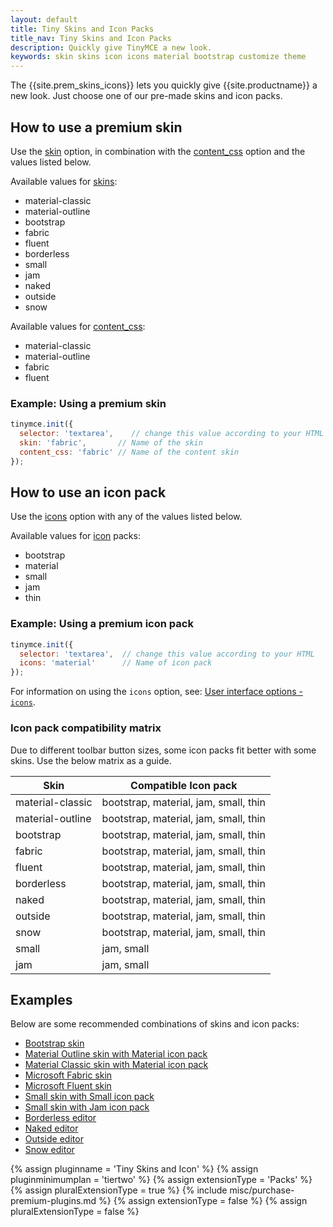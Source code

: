```yaml
---
layout: default
title: Tiny Skins and Icon Packs
title_nav: Tiny Skins and Icon Packs
description: Quickly give TinyMCE a new look.
keywords: skin skins icon icons material bootstrap customize theme
---
```


The {{site.prem_skins_icons}} lets you quickly give {{site.productname}} a new look. Just choose one of our pre-made skins and icon packs.

## How to use a premium skin

Use the [skin]({{site.baseurl}}/interface/editor-appearance/editor-skin/#skin) option, in combination with the [content_css]({{site.baseurl}}/content/add-css-options/#content_css) option and the values listed below.

Available values for [skins]({{site.baseurl}}/interface/editor-appearance/editor-skin/#skin):

- material-classic
- material-outline
- bootstrap
- fabric
- fluent
- borderless
- small
- jam
- naked
- outside
- snow

Available values for [content_css]({{site.baseurl}}/content/add-css-options/#content_css):

- material-classic
- material-outline
- fabric
- fluent

### Example: Using a premium skin

```js
tinymce.init({
  selector: 'textarea',    // change this value according to your HTML
  skin: 'fabric',       // Name of the skin
  content_css: 'fabric' // Name of the content skin
});
```

## How to use an icon pack

Use the [icons]({{site.baseurl}}/interface/editor-appearance/editor-icons/#icons) option with any of the values listed below.

Available values for [icon]({{site.baseurl}}/interface/editor-appearance/editor-icons/#icons) packs:

- bootstrap
- material
- small
- jam
- thin

### Example: Using a premium icon pack

```js
tinymce.init({
  selector: 'textarea',  // change this value according to your HTML
  icons: 'material'      // Name of icon pack
});
```

For information on using the `icons` option, see: [User interface options - `icons`]({{site.baseurl}}/interface/editor-appearance/editor-icons/#icons).

### Icon pack compatibility matrix

Due to different toolbar button sizes, some icon packs fit better with some skins. Use the below matrix as a guide.

| Skin | Compatible Icon pack |
| --- | --- |
| material-classic | bootstrap, material, jam, small, thin |
| material-outline | bootstrap, material, jam, small, thin |
| bootstrap | bootstrap, material, jam, small, thin |
| fabric | bootstrap, material, jam, small, thin |
| fluent | bootstrap, material, jam, small, thin |
| borderless | bootstrap, material, jam, small, thin |
| naked | bootstrap, material, jam, small, thin |
| outside | bootstrap, material, jam, small, thin |
| snow | bootstrap, material, jam, small, thin |
| small | jam, small |
| jam | jam, small |

## Examples

Below are some recommended combinations of skins and icon packs:

* [Bootstrap skin]({{site.baseurl}}/demos/premium-skins-and-icons/bootstrap-demo/)
* [Material Outline skin with Material icon pack]({{site.baseurl}}/demos/premium-skins-and-icons/material-outline-demo/)
* [Material Classic skin with Material icon pack]({{site.baseurl}}/demos/premium-skins-and-icons/material-classic-demo/)
* [Microsoft Fabric skin]({{site.baseurl}}/demos/premium-skins-and-icons/fabric-demo/)
* [Microsoft Fluent skin]({{site.baseurl}}/demos/premium-skins-and-icons/fluent-demo/)
* [Small skin with Small icon pack]({{site.baseurl}}/demos/premium-skins-and-icons/small-demo/)
* [Small skin with Jam icon pack]({{site.baseurl}}/demos/premium-skins-and-icons/jam-demo/)
* [Borderless editor]({{site.baseurl}}/demos/premium-skins-and-icons/borderless-demo/)
* [Naked editor]({{site.baseurl}}/demos/premium-skins-and-icons/naked-demo/)
* [Outside editor]({{site.baseurl}}/demos/premium-skins-and-icons/outside-demo/)
* [Snow editor]({{site.baseurl}}/demos/premium-skins-and-icons/snow-demo/)

{% assign pluginname = 'Tiny Skins and Icon' %}
{% assign pluginminimumplan = 'tiertwo' %}
{% assign extensionType = 'Packs' %}
{% assign pluralExtensionType = true %}
{% include misc/purchase-premium-plugins.md %}
{% assign extensionType = false %}
{% assign pluralExtensionType = false %}
